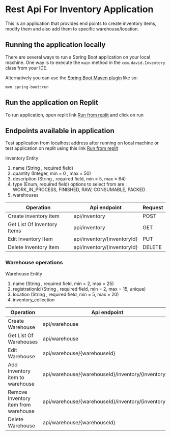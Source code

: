 # Rest Api For Inventory Application

This is an application that provides end points to create inventory items, modify them and also add them to specific warehouse/location.

## Running the application locally

There are several ways to run a Spring Boot application on your local machine. One way is to execute the `main` method in the `com.david.Inventory` class from your IDE.

Alternatively you can use the [Spring Boot Maven plugin](https://docs.spring.io/spring-boot/docs/current/reference/html/build-tool-plugins-maven-plugin.html) like so:

```shell
mvn spring-boot:run
```

## Run the application on Replit

To run application, open replit link [Run from replit](https://replit.com/@DavidAdeCreator/inventoryapis#Inventory/src/main/java/com/david/Inventory/InventoryApplication.java) and click on run

## Endpoints available in application

Test application from localhost address after running on local machine or test application on replit using this link [Run from replit](https://replit.com/@DavidAdeCreator/inventoryapis#Inventory/src/main/java/com/david/Inventory/InventoryApplication.java)


Inventory Entity
1. name (String , required field)
2. quantity (Integer, min = 0 , max = 50)
3. description (String , required field, min = 5, max = 64)
4. type (Enum, required field) options to select from are : WORK_IN_PROCESS,
   FINISHED,
   RAW,
   CONSUMABLE,
   PACKED
5. warehouses

Operation  | Api endpoint                | Request
------------- |-----------------------------| -------------
Create inventory item  | api/inventory               | POST
Get List Of Inventory Items | api/inventory               | GET
Edit Inventory Item | api/inventory/{inventoryId} | PUT
Delete Inventory Item | api/inventory/{inventoryId} | DELETE

### Warehouse operations

Warehouse Entity
1. name (String , required field, min = 2, max = 25)
2. registrationId (String , required field, min = 2, max = 15, unique)
3. location (String , required field, min = 5, max = 20)
4. inventory_collection

Operation  | Api endpoint                                        | Request
------------- |-----------------------------------------------------| -------------
Create Warehouse  | api/warehouse                                       | POST
Get List Of Warehouses | api/warehouse                                       | GET
Edit Warehouse | api/warehouse/{warehouseId}                         | PUT
Add Inventory item to warehouse | api/warehouse/{warehouseId}/inventory/{inventoryId} | PUT
Remove Inventory item from warehouse | api/warehouse/{warehouseId}/inventory/{inventoryId} | PUT
Delete Warehouse | api/warehouse/{warehouseId}                         | DELETE

